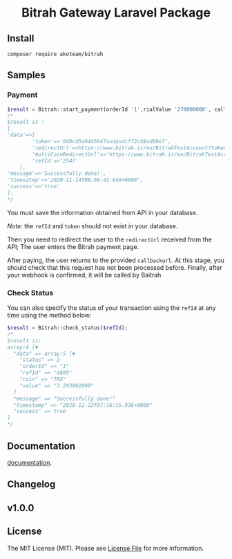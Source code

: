 <h1 align="center">Bitrah Gateway Laravel Package</h1>


## Install
```
composer require akoteam/bitrah
```

## Samples
### Payment

```php
$result = Bitrah::start_payment(orderId '1',rialValue '270000000', callbackurl 'http://your-domain.ir/path/to/callback', webhookkurl 'http://your-domain.ir/path/to/webhook');
/*
$result is : 
[
'data'=>[
        'token'=>'0d0cd5a0445647asdasdcff2c48ad69e7',
        'redirectUrl'=>https://www.bitrah.ir/en/BitrahTestAccount?token=0d0cd5a044564783asc48ad69e7&mode=off&coin=BTC&amount=25000'',
        'multiCoinRedirectUrl'=>'https://www.bitrah.ir/en/BitrahTestAccount?token=0d0cd5asdcccff2c48ad69e7&mode=on&coin=BTC&amount=25000',
        'refId'=>'2547'
    ],
'message'=>'Successfully done!',
'timesatmp'=>'2020-11-14T06:56:43.646+0000',
'success'=>'true'
];
*/
```

You must save the information obtained from API in your database.

*Note:* the `refId` and `token` should not exist in your database.

Then you need to redirect the user to the `redirectUrl` received from the API; The user enters the Bitrah payment page.

After paying, the user returns to the provided `callbackurl`.
At this stage, you should check that this request has not been processed before.
Finally, after your webhook is confirmed, it will be called by Baitrah

### Check Status
You can also specify the status of your transaction using the `refId` at any time using the method below:

```php
$result = Bitrah::check_status($refId);
/*
$result is: 
array:4 [▼
  "data" => array:5 [▼
    "status" => 2
    "orderId" => "1"
    "refId" => "4805"
    "coin" => "TRX"
    "value" => "3.293901000"
  ]
  "message" => "Successfully done!"
  "timestamp" => "2020-11-22T07:16:15.936+0000"
  "success" => true
]
*/
```

## Documentation
[documentation](https://www.bitrah.ir/en/doc).

## Changelog
## v1.0.0

## License

The MIT License (MIT). Please see [License File](LICENSE.md) for more information.

